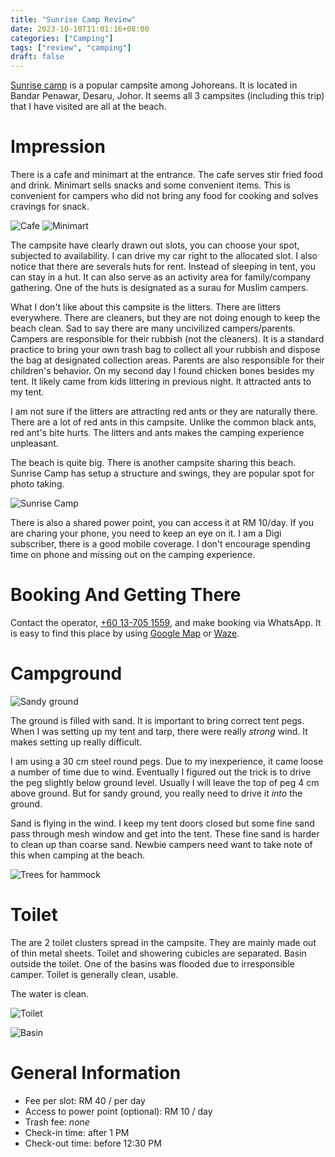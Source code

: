 ```yaml
---
title: "Sunrise Camp Review"
date: 2023-10-10T11:01:16+08:00
categories: ["Camping"]
tags: ["review", "camping"]
draft: false
---
```


[Sunrise camp](https://web.facebook.com/p/Sunrise-Camp-Kg-Punggai-100083092574296) is a popular campsite among Johoreans. It is located in Bandar Penawar, Desaru, Johor. It seems all 3 campsites (including this trip) that I have visited are all at the beach.

<!--more-->

# Impression

There is a cafe and minimart at the entrance. The cafe serves stir fried food and drink. Minimart sells snacks and some convenient items. This is convenient for campers who did not bring any food for cooking and solves cravings for snack.

![Cafe](cafe.jpg "Cafe")
![Minimart](minimart.jpg "Minimart")

The campsite have clearly drawn out slots, you can choose your spot, subjected to availability. I can drive my car right to the allocated slot. I also notice that there are severals huts for rent. Instead of sleeping in tent, you can stay in a hut. It can also serve as an activity area for family/company gathering. One of the huts is designated as a surau for Muslim campers.

What I don't like about this campsite is the litters. There are litters everywhere. There are cleaners, but they are not doing enough to keep the beach clean. Sad to say there are many uncivilized campers/parents. Campers are responsible for their rubbish (not the cleaners). It is a standard practice to bring your own trash bag to collect all your rubbish and dispose the bag at designated collection areas. Parents are also responsible for their children's behavior. On my second day I found chicken bones besides my tent. It likely came from kids littering in previous night. It attracted ants to my tent.

I am not sure if the litters are attracting red ants or they are naturally there. There are a lot of red ants in this campsite. Unlike the common black ants, red ant's bite hurts. The litters and ants makes the camping experience unpleasant.

The beach is quite big. There is another campsite sharing this beach. Sunrise Camp has setup a structure and swings, they are popular spot for photo taking. 

![Sunrise Camp](beach.jpg "Sunrise Camp")

There is also a shared power point, you can access it at RM 10/day. If you are charing your phone, you need to keep an eye on it. I am a Digi subscriber, there is a good mobile coverage. I don't encourage spending time on phone and missing out on the camping experience.

# Booking And Getting There

Contact the operator, [+60 13-705 1559](https://wa.me/60137051559), and make booking via WhatsApp. It is easy to find this place by using [Google Map](https://maps.app.goo.gl/vBX3h8FoC8jAr25AA) or [Waze](https://ul.waze.com/ul?place=ChIJrcy7OOU12jER3c5QF4SE_Ms&ll=1.43593500%2C104.28008870&navigate=yes&utm_campaign=default&utm_source=waze_website&utm_medium=lm_share_location). 

# Campground

![Sandy ground](tent.jpg "Sandy ground")

The ground is filled with sand. It is important to bring correct tent pegs. When I was setting up my tent and tarp, there were really *strong* wind. It makes setting up really difficult.

I am using a 30 cm steel round pegs. Due to my inexperience, it came loose a number of time due to wind. Eventually I figured out the trick is to drive the peg slightly below ground level. Usually I will leave the top of peg 4 cm above ground. But for sandy ground, you really need to drive it _into_ the ground.

Sand is flying in the wind. I keep my tent doors closed but some fine sand pass through mesh window and get into the tent. These fine sand is harder to clean up than coarse sand. Newbie campers need want to take note of this when camping at the beach.

![Trees for hammock](hammock.jpg "Trees for hammock")

# Toilet

The are 2 toilet clusters spread in the campsite. They are mainly made out of thin metal sheets. Toilet and showering cubicles are separated. Basin outside the toilet. One of the basins was flooded due to irresponsible camper. Toilet is generally clean, usable.

The water is clean.

![Toilet](toilet1.jpg "Toilet")

![Basin](toilet2.jpg "Basin")

# General Information

* Fee per slot: RM 40 / per day
* Access to power point (optional): RM 10 / day
* Trash fee: _none_
* Check-in time: after 1 PM
* Check-out time: before 12:30 PM